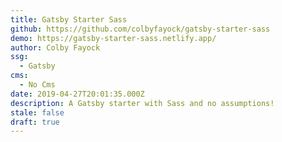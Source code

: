 ```yaml
---
title: Gatsby Starter Sass
github: https://github.com/colbyfayock/gatsby-starter-sass
demo: https://gatsby-starter-sass.netlify.app/
author: Colby Fayock
ssg:
  - Gatsby
cms:
  - No Cms
date: 2019-04-27T20:01:35.000Z
description: A Gatsby starter with Sass and no assumptions!
stale: false
draft: true
---
```

